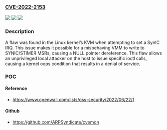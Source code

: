 ### [CVE-2022-2153](https://cve.mitre.org/cgi-bin/cvename.cgi?name=CVE-2022-2153)
![](https://img.shields.io/static/v1?label=Product&message=kernel&color=blue)
![](https://img.shields.io/static/v1?label=Version&message=kernel%205.18%20&color=brightgreen)
![](https://img.shields.io/static/v1?label=Vulnerability&message=CWE-476&color=brightgreen)

### Description

A flaw was found in the Linux kernel’s KVM when attempting to set a SynIC IRQ. This issue makes it possible for a misbehaving VMM to write to SYNIC/STIMER MSRs, causing a NULL pointer dereference. This flaw allows an unprivileged local attacker on the host to issue specific ioctl calls, causing a kernel oops condition that results in a denial of service.

### POC

#### Reference
- https://www.openwall.com/lists/oss-security/2022/06/22/1

#### Github
- https://github.com/ARPSyndicate/cvemon

